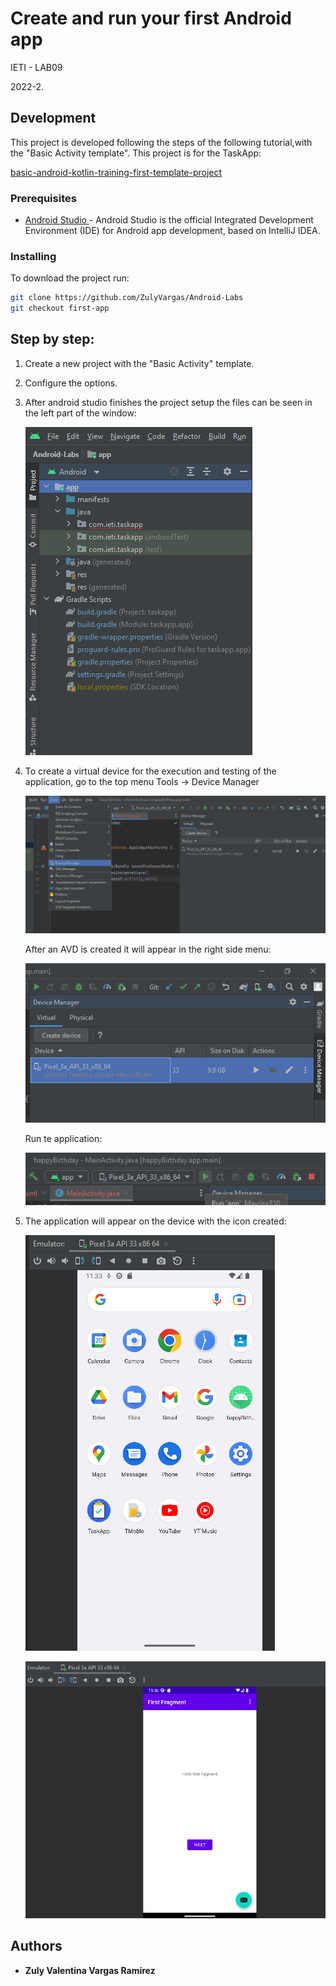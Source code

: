 # Create and run your first Android app

IETI - LAB09

2022-2.

## Development

This project is developed following the steps of the following tutorial,with the "Basic Activity template". This project is for the TaskApp:

[ basic-android-kotlin-training-first-template-project ](https://developer.android.com/codelabs/basic-android-kotlin-training-first-template-project)

### Prerequisites

- [ Android Studio ](https://developer.android.com/studio) - Android Studio is the official Integrated Development Environment (IDE) for Android app development, based on IntelliJ IDEA.


### Installing

To download the project run:

```bash
git clone https://github.com/ZulyVargas/Android-Labs
git checkout first-app
```

## Step by step:

1. Create a new project with the "Basic Activity" template.


2. Configure the options.

3. After android studio finishes the project setup the files can be seen in the left part of the window:

    ![](/img/files.png)

4. To create a virtual device for the execution and testing of the application, go to the top menu Tools -> Device Manager

    ![](img/device1.png)


    After an AVD is created it will appear in the right side menu:

    ![](img/device2.png)

    Run te application:

    ![](img/device3.png)

5. The application will appear on the device with the icon created:

    ![](img/appdevice.png)

    ![](img/appdevice2.png)

## Authors

- **Zuly Valentina Vargas Ramírez**
